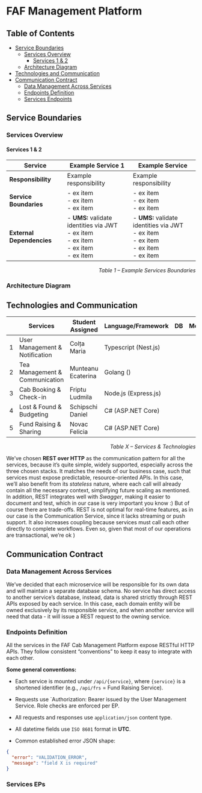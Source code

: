# FAF Management Platform

## Table of Contents
- [Service Boundaries](#service-boundaries)
    - [Services Overview](#services-overview)
        - [Services 1 & 2](#services-1--2)
    - [Architecture Diagram](#architecture-diagram)
- [Technologies and Communication](#technologies-and-communication)
- [Communication Contract](#communication-contract)
  -  [Data Management Across Services](#data-management-across-services)
  -  [Endpoints Definition](#endpoints-definition)
  - [Services Endpoints](#services-eps)
## Service Boundaries

### Services Overview
#### Services 1 & 2
| **Service**               | **Example Service 1**                                                                       | **Example Service**                                                                        |
|---------------------------|---------------------------------------------------------------------------------------------|--------------------------------------------------------------------------------------------|
| **Responsibility**        | Example responsibility                                                                      | Example responsibility                                                                     |
| **Service Boundaries**    | - ex item <br>- ex item <br>- ex item                                                       | - ex item <br>- ex item <br>- ex item                                                      |
| **External Dependencies** | - **UMS:** validate identities via JWT<br>- ex item <br>- ex item<br>- ex item<br>- ex item | - **UMS:** validate identities via JWT<br>- ex item <br>- ex item<br>- ex item<br>- ex item |
<p align="right"><i>Table 1 – Example Services Boundaries</i></p>


[//]: # (### 7. Lost & Found Service)

[//]: # ()
[//]: # (| **Aspect** | **Description** |)

[//]: # (|------------|-----------------|)

[//]: # (| **Core Responsibility** | Lost item management and community board |)

[//]: # (| **Service Boundaries** | • Post creation for lost/found items<br>• Comment threads under posts<br>• Post resolution tracking<br>• Minimal external dependencies |)

[//]: # (| **Main Features** | • Create posts about lost or found items<br>• Add comments to existing posts<br>• Search posts by item type, date, or status<br>• Mark posts as resolved when item is returned<br>• Basic content filtering<br>• Send notification requests when posts are updated |)

[//]: # ()
[//]: # (### 8. Budgeting Service)

[//]: # ()
[//]: # (| **Aspect** | **Description** |)

[//]: # (|------------|-----------------|)

[//]: # (| **Core Responsibility** | Financial tracking and transparency |)

[//]: # (| **Service Boundaries** | • Treasury balance tracking<br>• Transaction logging<br>• Debt book for damages<br>• CSV report generation<br>• Receives data from other services |)

[//]: # (| **Main Features** | • Track current FAF Cab and FAF NGO balance<br>• Log donations and spending with timestamps<br>• Separate FAF donations from Partner donations<br>• Maintain debt records for broken/overused items<br>• Generate CSV reports for admins<br>• Show transparent spending logs<br>• Receive transaction data from Fund Raising service |)

### Architecture Diagram


## Technologies and Communication

|  | Services                       | Student Assigned    | Language/Framework   | DB  | Motivation | Trade-offs         |
|--|--------------------------------|---------------------|----------------------|-----|------------|--------------------|
| 1 | User Management & Notification | Colța Maria         | Typescript (Nest.js) |     |            |        |
| 2 | Tea Management & Communication | Munteanu Ecaterina  | Golang ()            |     |            |  |
| 3 | Cab Booking & Check-in         | Friptu Ludmila      | Node.js (Express.js) |     |            |     |
| 4 | Lost & Found & Budgeting       | Schipschi Daniel    | C# (ASP.NET Core)    |     |            |    |
| 5 | Fund Raising & Sharing         | Novac Felicia       | C# (ASP.NET Core)    |     |            |       |
<p align="right"><i>Table X – Services & Technologies</i></p>

We’ve chosen **REST over HTTP** as the communication pattern for all the services, because it’s quite simple, widely supported, especially across the three chosen stacks. It matches the needs of our business case, such that services must expose predictable, resource-oriented APIs. In this case, we’ll also benefit from its _stateless_ nature, where each call will already contain all the necessary context, simplifying future scaling as mentioned. In addition, REST integrates well with _Swagger_, making it easier to document and test, which in our case is very important you know :)
But of course there are trade-offs. REST is not optimal for real-time features, as in our case is the Communication Service, since it lacks streaming or push support. It also increases coupling because services must call each other directly to complete workflows. Even so, given that most of our operations are transactional, we’re ok )

[//]: # (### 7. Lost & Found Service)

[//]: # ()
[//]: # (**Technology Stack:**)

[//]: # (- Language: C#)

[//]: # (- Framework: ASP.NET Core Web API)

[//]: # (- Database: PostgreSQL)

[//]: # (- Communication: REST with JSON)

[//]: # ()
[//]: # (**Motivation:** C# provides good text handling for post content and comments. PostgreSQL offers full-text search for finding items and handles the post-comment relationships well. REST fits the simple CRUD operations needed.)

[//]: # ()
[//]: # (**Trade-offs:** More setup overhead than lighter alternatives, but provides reliable data handling and built-in validation for user-generated content.)

[//]: # ()
[//]: # (### 8. Budgeting Service)

[//]: # ()
[//]: # (**Technology Stack:**)

[//]: # (- Language: C#)

[//]: # (- Framework: ASP.NET Core Web API)

[//]: # (- Database: PostgreSQL)

[//]: # (- Communication: REST with JSON)

[//]: # ()
[//]: # (**Motivation:** C# decimal type prevents money calculation errors. PostgreSQL ACID compliance ensures financial data integrity. REST provides clear endpoints for different transaction types.)

[//]: # ()
[//]: # (**Trade-offs:** Heavier stack than needed for simple operations, but financial accuracy requirements justify the choice. May need multiple API calls for complex reports.)

## Communication Contract

### Data Management Across Services

We’ve decided that each microservice will be responsible for its own data and will maintain a separate database schema. No service has direct access to another service’s database, instead, data is shared strictly through REST APIs exposed by each service. In this case, each domain entity will be owned exclusively by its responsible service, and when another service will need that data - it will issue a REST request to the owning service.

### Endpoints Definition
All the services in the FAF Cab Management Platform expose RESTful HTTP APIs. They follow consistent “conventions” to keep it easy to integrate with each other.

**Some general conventions:**

* Each service is mounted under `/api/{service}`, where `{service}` is a shortened identifier (e.g., `/api/frs` = Fund Raising Service).

* Requests use `Authorization: Bearer <JWT> issued by the User Management Service. Role checks are enforced per EP.

* All requests and responses use `application/json` content type.

* All datetime fields use `ISO 8601` format in **UTC**.

* Common established error JSON shape: 
````json 
{ 
  "error": "VALIDATION_ERROR", 
  "message": "field X is required"
}
````

### Services EPs
###